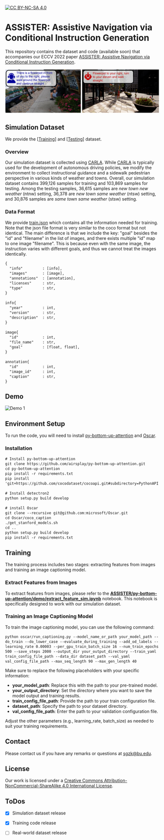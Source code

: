 [![CC BY-NC-SA 4.0][cc-by-nc-sa-shield]][cc-by-nc-sa]  

[cc-by-nc-sa]: http://creativecommons.org/licenses/by-nc-sa/4.0/  
[cc-by-nc-sa-shield]: https://img.shields.io/badge/License-CC%20BY--NC--SA%204.0-lightgrey.svg  


# ASSISTER: Assistive Navigation via Conditional Instruction Generation
This repository contains the dataset and code (available soon) that accompanies our ECCV 2022 paper [ASSISTER: Assistive Navigation via Conditional Instruction Generation](https://eshed1.github.io/papers/assister_eccv2022.pdf).  

<p>
    <img alt="Example 1" src="images/example.PNG" class="fit"/>
</p>  

## Simulation Dataset  
We provide the [[Training](https://drive.google.com/drive/folders/1mME0GCE_WDm8yP13zk2-LcuXUETwh5Ii?usp=sharing)] and 
[[Testing](https://drive.google.com/drive/folders/1jHpYJfEYXAG4LjabB425REFjVyTbUu6R?usp=sharing)] dataset.     

### Overview  
Our simulation dataset is collected using [CARLA](https://github.com/carla-simulator/carla). While [CARLA](https://github.com/carla-simulator/carla) is typically used for the development of autonomous driving policies, we modify the environment to collect instructional guidance and a sidewalk pedestrian perspective in various kinds of weather and towns. Overall, our simulation dataset contains 399,126 samples for training and 103,869 samples for testing. Among the testing samples, 36,615 samples are *new town new weather* (ntnw) setting, 36,378 are *new town same weather* (ntsw) setting, and 30,876 samples are *same town same weather* (stsw) setting.

### Data Format  
We provide [train.json](https://drive.google.com/file/d/1qRg6BiW3JVZZzHlydetZvvDglfeUnvX6/view?usp=sharing) which contains all the information needed for training. Note that the json file format is very similar to the coco format but not identical. The main difference is that we include the key: "goal" besides the "id" and "filename" in the list of images, and there exists multiple "id" map to one image "filename". This is because even with the same image, the instruction varies with different goals, and thus we cannot treat the images identically.   
   
```  
{    
  "info"         : [info],    
  "images"       : [image],    
  "annotations"  : [annotation],    
  "licenses"     : str,    
  "type"         : str,    
}     
    
info{    
  "year"         : int, 
  "version"      : str, 
  "description"  : str,    
}    
    
image{  
  "id"           : int,    
  "file_name"    : str,   
  "goal"         : [float, float],  
}    
    
annotation{  
  "id"           : int,  
  "image_id"     : int,  
  "caption"      : str,  
}  
```  
  
## Demo    
<p>
    <img width=900 class="center" alt="Demo 1" src="images/demo.gif"/ >  
</p>  

## Environment Setup
To run the code, you will need to install [py-bottom-up-attention](https://github.com/airsplay/py-bottom-up-attention/tree/master) and [Oscar](https://github.com/microsoft/Oscar).
### Installation
```
# Install py-bottom-up-attention
git clone https://github.com/airsplay/py-bottom-up-attention.git
cd py-bottom-up-attention
pip install -r requirements.txt
pip install 'git+https://github.com/cocodataset/cocoapi.git#subdirectory=PythonAPI'

# Install detectron2
python setup.py build develop

# install Oscar
git clone --recursive git@github.com:microsoft/Oscar.git
cd Oscar/coco_caption
./get_stanford_models.sh
cd ..
python setup.py build develop
pip install -r requirements.txt
```

## Training
The training process includes two stages: extracting features from images and training an image captioning model.
### Extract Features from Images
To extract features from images, please refer to the [**ASSISTER/py-bottom-up-attention/demo/extract_feature_sim.ipynb**](ASSISTER/py-bottom-up-attention/demo/extract_feature_sim.ipynb) notebook. This notebook is specifically designed to work with our simulation dataset.
### Training an Image Captioning Model
To train the image captioning model, you can use the following command:
```
python oscar/run_captioning.py --model_name_or_path your_model_path --do_train --do_lower_case --evaluate_during_training --add_od_labels --learning_rate 0.00003 --per_gpu_train_batch_size 16 --num_train_epochs 500 --save_steps 2000 --output_dir your_output_directory --train_yaml train_config_file_path --data_dir dataset_path --val_yaml val_config_file_path --max_seq_length 90 --max_gen_length 40
```
Make sure to replace the following placeholders with your specific information:  
- **your_model_path**: Replace this with the path to your pre-trained model.  
- **your_output_directory**: Set the directory where you want to save the model output and training results.  
- **train_config_file_path**: Provide the path to your train configuration file.  
- **dataset_path**: Specify the path to your dataset directory.  
- **val_config_file_path**: Enter the path to your validation configuration file.  
 
Adjust the other parameters (e.g., learning_rate, batch_size) as needed to suit your training requirements.  

## Contact  
Please contact us if you have any remarks or questions at sgzk@bu.edu.  

## License  
Our work is licensed under a [Creative Commons Attribution-NonCommercial-ShareAlike 4.0 International License][cc-by-nc-sa].  

## ToDos  
- [X] Simulation dataset release
- [X] Training code release
- [ ] Real-world dataset release

